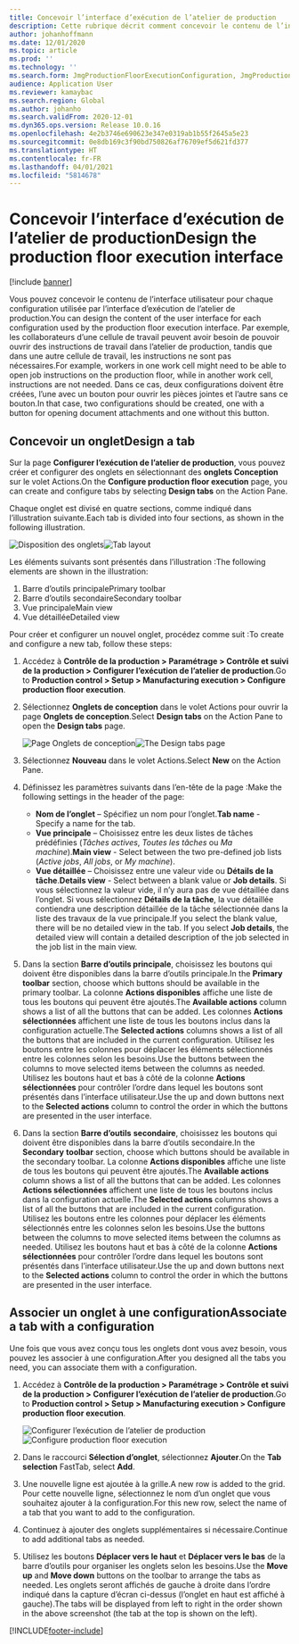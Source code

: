 ```yaml
---
title: Concevoir l’interface d’exécution de l’atelier de production
description: Cette rubrique décrit comment concevoir le contenu de l’interface utilisateur pour chaque configuration.
author: johanhoffmann
ms.date: 12/01/2020
ms.topic: article
ms.prod: ''
ms.technology: ''
ms.search.form: JmgProductionFloorExecutionConfiguration, JmgProductionFloorExecutionConfigurationTab
audience: Application User
ms.reviewer: kamaybac
ms.search.region: Global
ms.author: johanho
ms.search.validFrom: 2020-12-01
ms.dyn365.ops.version: Release 10.0.16
ms.openlocfilehash: 4e2b3746e690623e347e0319ab1b55f2645a5e23
ms.sourcegitcommit: 0e8db169c3f90bd750826af76709ef5d621fd377
ms.translationtype: HT
ms.contentlocale: fr-FR
ms.lasthandoff: 04/01/2021
ms.locfileid: "5814678"
---
```

# <a name="design-the-production-floor-execution-interface"></a><span data-ttu-id="ec174-103">Concevoir l’interface d’exécution de l’atelier de production</span><span class="sxs-lookup"><span data-stu-id="ec174-103">Design the production floor execution interface</span></span>

[!include [banner](../includes/banner.md)]

<span data-ttu-id="ec174-104">Vous pouvez concevoir le contenu de l’interface utilisateur pour chaque configuration utilisée par l’interface d’exécution de l’atelier de production.</span><span class="sxs-lookup"><span data-stu-id="ec174-104">You can design the content of the user interface for each configuration used by the production floor execution interface.</span></span> <span data-ttu-id="ec174-105">Par exemple, les collaborateurs d’une cellule de travail peuvent avoir besoin de pouvoir ouvrir des instructions de travail dans l’atelier de production, tandis que dans une autre cellule de travail, les instructions ne sont pas nécessaires.</span><span class="sxs-lookup"><span data-stu-id="ec174-105">For example, workers in one work cell might need to be able to open job instructions on the production floor, while in another work cell, instructions are not needed.</span></span> <span data-ttu-id="ec174-106">Dans ce cas, deux configurations doivent être créées, l’une avec un bouton pour ouvrir les pièces jointes et l’autre sans ce bouton.</span><span class="sxs-lookup"><span data-stu-id="ec174-106">In that case, two configurations should be created, one with a button for opening document attachments and one without this button.</span></span>

## <a name="design-a-tab"></a><span data-ttu-id="ec174-107">Concevoir un onglet</span><span class="sxs-lookup"><span data-stu-id="ec174-107">Design a tab</span></span>

<span data-ttu-id="ec174-108">Sur la page **Configurer l’exécution de l’atelier de production**, vous pouvez créer et configurer des onglets en sélectionnant des **onglets Conception** sur le volet Actions.</span><span class="sxs-lookup"><span data-stu-id="ec174-108">On the **Configure production floor execution** page, you can create and configure tabs by selecting **Design tabs** on the Action Pane.</span></span>

<span data-ttu-id="ec174-109">Chaque onglet est divisé en quatre sections, comme indiqué dans l’illustration suivante.</span><span class="sxs-lookup"><span data-stu-id="ec174-109">Each tab is divided into four sections, as shown in the following illustration.</span></span>

<span data-ttu-id="ec174-110">![Disposition des onglets](media/pfe-tab-layout.png "Disposition des onglets")</span><span class="sxs-lookup"><span data-stu-id="ec174-110">![Tab layout](media/pfe-tab-layout.png "Tab layout")</span></span>

<span data-ttu-id="ec174-111">Les éléments suivants sont présentés dans l’illustration :</span><span class="sxs-lookup"><span data-stu-id="ec174-111">The following elements are shown in the illustration:</span></span>

1. <span data-ttu-id="ec174-112">Barre d’outils principale</span><span class="sxs-lookup"><span data-stu-id="ec174-112">Primary toolbar</span></span>
1. <span data-ttu-id="ec174-113">Barre d’outils secondaire</span><span class="sxs-lookup"><span data-stu-id="ec174-113">Secondary toolbar</span></span>
1. <span data-ttu-id="ec174-114">Vue principale</span><span class="sxs-lookup"><span data-stu-id="ec174-114">Main view</span></span>
1. <span data-ttu-id="ec174-115">Vue détaillée</span><span class="sxs-lookup"><span data-stu-id="ec174-115">Detailed view</span></span>

<span data-ttu-id="ec174-116">Pour créer et configurer un nouvel onglet, procédez comme suit :</span><span class="sxs-lookup"><span data-stu-id="ec174-116">To create and configure a new tab, follow these steps:</span></span>

1. <span data-ttu-id="ec174-117">Accédez à **Contrôle de la production \> Paramétrage \> Contrôle et suivi de la production \> Configurer l’exécution de l’atelier de production**.</span><span class="sxs-lookup"><span data-stu-id="ec174-117">Go to **Production control \> Setup \> Manufacturing execution \> Configure production floor execution**.</span></span>

1. <span data-ttu-id="ec174-118">Sélectionnez **Onglets de conception** dans le volet Actions pour ouvrir la page **Onglets de conception**.</span><span class="sxs-lookup"><span data-stu-id="ec174-118">Select **Design tabs** on the Action Pane to open the **Design tabs** page.</span></span>

    <span data-ttu-id="ec174-119">![Page Onglets de conception](media/pfe-design-tabs.png "Page Onglets de conception")</span><span class="sxs-lookup"><span data-stu-id="ec174-119">![The Design tabs page](media/pfe-design-tabs.png "The Design tabs page")</span></span>

1. <span data-ttu-id="ec174-120">Sélectionnez **Nouveau** dans le volet Actions.</span><span class="sxs-lookup"><span data-stu-id="ec174-120">Select **New** on the Action Pane.</span></span>

1. <span data-ttu-id="ec174-121">Définissez les paramètres suivants dans l’en-tête de la page :</span><span class="sxs-lookup"><span data-stu-id="ec174-121">Make the following settings in the header of the page:</span></span>

    - <span data-ttu-id="ec174-122">**Nom de l’onglet** – Spécifiez un nom pour l’onglet.</span><span class="sxs-lookup"><span data-stu-id="ec174-122">**Tab name** - Specify a name for the tab.</span></span>
    - <span data-ttu-id="ec174-123">**Vue principale** – Choisissez entre les deux listes de tâches prédéfinies (*Tâches actives*, *Toutes les tâches* ou *Ma machine*).</span><span class="sxs-lookup"><span data-stu-id="ec174-123">**Main view** - Select between the two pre-defined job lists (*Active jobs*, *All jobs*, or *My machine*).</span></span>
    - <span data-ttu-id="ec174-124">**Vue détaillée** – Choisissez entre une valeur vide ou **Détails de la tâche**.</span><span class="sxs-lookup"><span data-stu-id="ec174-124">**Details view** - Select between a blank value or **Job details**.</span></span> <span data-ttu-id="ec174-125">Si vous sélectionnez la valeur vide, il n’y aura pas de vue détaillée dans l’onglet. Si vous sélectionnez **Détails de la tâche**, la vue détaillée contiendra une description détaillée de la tâche sélectionnée dans la liste des travaux de la vue principale.</span><span class="sxs-lookup"><span data-stu-id="ec174-125">If you select the blank value, there will be no detailed view in the tab. If you select **Job details**, the detailed view will contain a detailed description of the job selected in the job list in the main view.</span></span>

1. <span data-ttu-id="ec174-126">Dans la section **Barre d’outils principale**, choisissez les boutons qui doivent être disponibles dans la barre d’outils principale.</span><span class="sxs-lookup"><span data-stu-id="ec174-126">In the **Primary toolbar** section, choose which buttons should be available in the primary toolbar.</span></span> <span data-ttu-id="ec174-127">La colonne **Actions disponibles** affiche une liste de tous les boutons qui peuvent être ajoutés.</span><span class="sxs-lookup"><span data-stu-id="ec174-127">The **Available actions** column shows a list of all the buttons that can be added.</span></span> <span data-ttu-id="ec174-128">Les colonnes **Actions sélectionnées** affichent une liste de tous les boutons inclus dans la configuration actuelle.</span><span class="sxs-lookup"><span data-stu-id="ec174-128">The **Selected actions** columns shows a list of all the buttons that are included in the current configuration.</span></span> <span data-ttu-id="ec174-129">Utilisez les boutons entre les colonnes pour déplacer les éléments sélectionnés entre les colonnes selon les besoins.</span><span class="sxs-lookup"><span data-stu-id="ec174-129">Use the buttons between the columns to move selected items between the columns as needed.</span></span> <span data-ttu-id="ec174-130">Utilisez les boutons haut et bas à côté de la colonne **Actions sélectionnées** pour contrôler l’ordre dans lequel les boutons sont présentés dans l’interface utilisateur.</span><span class="sxs-lookup"><span data-stu-id="ec174-130">Use the up and down buttons next to the **Selected actions** column to control the order in which the buttons are presented in the user interface.</span></span>

1. <span data-ttu-id="ec174-131">Dans la section **Barre d’outils** **secondaire**, choisissez les boutons qui doivent être disponibles dans la barre d’outils secondaire.</span><span class="sxs-lookup"><span data-stu-id="ec174-131">In the **Secondary** **toolbar** section, choose which buttons should be available in the secondary toolbar.</span></span> <span data-ttu-id="ec174-132">La colonne **Actions disponibles** affiche une liste de tous les boutons qui peuvent être ajoutés.</span><span class="sxs-lookup"><span data-stu-id="ec174-132">The **Available actions** column shows a list of all the buttons that can be added.</span></span> <span data-ttu-id="ec174-133">Les colonnes **Actions sélectionnées** affichent une liste de tous les boutons inclus dans la configuration actuelle.</span><span class="sxs-lookup"><span data-stu-id="ec174-133">The **Selected actions** columns shows a list of all the buttons that are included in the current configuration.</span></span> <span data-ttu-id="ec174-134">Utilisez les boutons entre les colonnes pour déplacer les éléments sélectionnés entre les colonnes selon les besoins.</span><span class="sxs-lookup"><span data-stu-id="ec174-134">Use the buttons between the columns to move selected items between the columns as needed.</span></span> <span data-ttu-id="ec174-135">Utilisez les boutons haut et bas à côté de la colonne **Actions sélectionnées** pour contrôler l’ordre dans lequel les boutons sont présentés dans l’interface utilisateur.</span><span class="sxs-lookup"><span data-stu-id="ec174-135">Use the up and down buttons next to the **Selected actions** column to control the order in which the buttons are presented in the user interface.</span></span>

## <a name="associate-a-tab-with-a-configuration"></a><span data-ttu-id="ec174-136">Associer un onglet à une configuration</span><span class="sxs-lookup"><span data-stu-id="ec174-136">Associate a tab with a configuration</span></span>

<span data-ttu-id="ec174-137">Une fois que vous avez conçu tous les onglets dont vous avez besoin, vous pouvez les associer à une configuration.</span><span class="sxs-lookup"><span data-stu-id="ec174-137">After you designed all the tabs you need, you can associate them with a configuration.</span></span>

1. <span data-ttu-id="ec174-138">Accédez à **Contrôle de la production \> Paramétrage \> Contrôle et suivi de la production \> Configurer l’exécution de l’atelier de production**.</span><span class="sxs-lookup"><span data-stu-id="ec174-138">Go to **Production control \> Setup \> Manufacturing execution \> Configure production floor execution**.</span></span>

    <span data-ttu-id="ec174-139">![Configurer l’exécution de l’atelier de production](media/pfe-config-prod-floor-execution.png "Configurer l’exécution de l’atelier de production")</span><span class="sxs-lookup"><span data-stu-id="ec174-139">![Configure production floor execution](media/pfe-config-prod-floor-execution.png "Configure production floor execution")</span></span>

1. <span data-ttu-id="ec174-140">Dans le raccourci **Sélection d’onglet**, sélectionnez **Ajouter**.</span><span class="sxs-lookup"><span data-stu-id="ec174-140">On the **Tab selection** FastTab, select **Add**.</span></span>

1. <span data-ttu-id="ec174-141">Une nouvelle ligne est ajoutée à la grille.</span><span class="sxs-lookup"><span data-stu-id="ec174-141">A new row is added to the grid.</span></span> <span data-ttu-id="ec174-142">Pour cette nouvelle ligne, sélectionnez le nom d’un onglet que vous souhaitez ajouter à la configuration.</span><span class="sxs-lookup"><span data-stu-id="ec174-142">For this new row, select the name of a tab that you want to add to the configuration.</span></span>

1. <span data-ttu-id="ec174-143">Continuez à ajouter des onglets supplémentaires si nécessaire.</span><span class="sxs-lookup"><span data-stu-id="ec174-143">Continue to add additional tabs as needed.</span></span>

1. <span data-ttu-id="ec174-144">Utilisez les boutons **Déplacer vers le haut** et **Déplacer vers le bas** de la barre d’outils pour organiser les onglets selon les besoins.</span><span class="sxs-lookup"><span data-stu-id="ec174-144">Use the **Move up** and **Move down** buttons on the toolbar to arrange the tabs as needed.</span></span> <span data-ttu-id="ec174-145">Les onglets seront affichés de gauche à droite dans l’ordre indiqué dans la capture d’écran ci-dessus (l’onglet en haut est affiché à gauche).</span><span class="sxs-lookup"><span data-stu-id="ec174-145">The tabs will be displayed from left to right in the order shown in the above screenshot (the tab at the top is shown on the left).</span></span>


[!INCLUDE[footer-include](../../includes/footer-banner.md)]